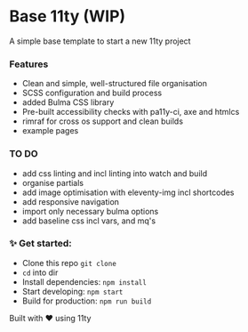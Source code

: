 # Base 11ty (WIP)

A simple base template to start a new 11ty project

### Features
- Clean and simple, well-structured file organisation
- SCSS configuration and build process
- added Bulma CSS library
- Pre-built accessibility checks with pa11y-ci, axe and htmlcs
- rimraf for cross os support and clean builds
- example pages

### TO DO
- add css linting and incl linting into watch and build
- organise partials
- add image optimisation with eleventy-img incl shortcodes
- add responsive navigation
- import only necessary bulma options
- add baseline css incl vars, and mq's

### ✨ Get started:

- Clone this repo `git clone`
- `cd` into dir
- Install dependencies: `npm install`
- Start developing: `npm start`
- Build for production: `npm run build`

Built with ❤️ using 11ty